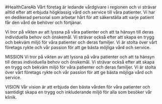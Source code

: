  #HealthCareAb
 Vårt företag är ledande vårdgivare i regionen och vi strävar alltid efter att erbjuda högklassig vård
 och service till våra patienter. Vi har en dedikerad personal som arbetar hårt för att säkerställa att
 varje patient får den vård de behöver och förtjänar. 
 
 Vi tror på vikten av att lyssna på våra patienter och att ta hänsyn till deras individuella behov och
 önskemål. Vi strävar också efter att skapa en trygg och bekväm miljö för våra patienter och deras
 familjer. Vi är stolta över vårt företags rykte och vår passion för att ge bästa möjliga vård och
 service.
 
 MISSION
 Vi tror på vikten av att lyssna på våra patienter och att ta hänsyn till deras individuella behov och
 önskemål. Vi strävar också efter att skapa en trygg och bekväm miljö för våra patienter och deras
 familjer. Vi är stolta över vårt företags rykte och vår passion för att ge bästa möjliga vård och
 service.
 
 VISION
 Vår vision är att erbjuda den bästa vården för våra patienter och samtidigt skapa en trygg och
 inkluderande miljö för alla som besöker vår klinik.
